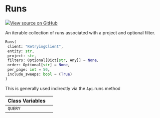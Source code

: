 # Runs



[![](https://www.tensorflow.org/images/GitHub-Mark-32px.png)View source on GitHub](https://www.github.com/wandb/client/tree/597de7d094bdab2fa17d5db396c6bc227b2f62c3/wandb/apis/public.py#L1531-L1641)



An iterable collection of runs associated with a project and optional filter.

```python
Runs(
 client: "RetryingClient",
 entity: str,
 project: str,
 filters: Optional[Dict[str, Any]] = None,
 order: Optional[str] = None,
 per_page: int = 50,
 include_sweeps: bool = (True)
)
```



This is generally used indirectly via the `Api`.runs method



| Class Variables | |
| :--- | :--- |
| `QUERY` | |


